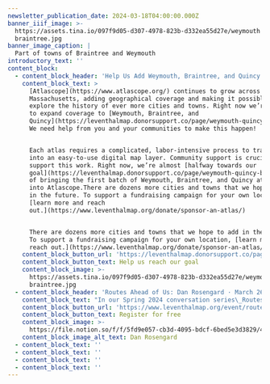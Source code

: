 ```yaml
---
newsletter_publication_date: 2024-03-18T04:00:00.000Z
banner_iiif_image: >-
  https://assets.tina.io/097f9d05-d307-4978-823b-d332ea55d27e/weymouth
  braintree.jpg
banner_image_caption: |
  Part of towns of Braintree and Weymouth
introductory_text: ''
content_block:
  - content_block_header: 'Help Us Add Weymouth, Braintree, and Quincy to Atlascope'
    content_block_text: >
      [Atlascope](https://www.atlascope.org/) continues to grow across
      Massachusetts, adding geographical coverage and making it possible to
      explore the history of ever more cities and towns. Right now we’re working
      to expand coverage to [Weymouth, Braintree, and
      Quincy](https://leventhalmap.donorsupport.co/page/weymouth-quincy-braintree).
      We need help from you and your communities to make this happen!


      Each atlas requires a complicated, labor-intensive process to transform it
      into an easy-to-use digital map layer. Community support is crucial to
      support this work. Right now, we’re almost [halfway towards our
      goal](https://leventhalmap.donorsupport.co/page/weymouth-quincy-braintree)
      of bringing the first batch of Weymouth, Braintree, and Quincy atlases
      into Atlascope.There are dozens more cities and towns that we hope to add
      in the future. To support a fundraising campaign for your own location,
      [learn more and reach
      out.](https://www.leventhalmap.org/donate/sponsor-an-atlas/)


      There are dozens more cities and towns that we hope to add in the future.
      To support a fundraising campaign for your own location, [learn more and
      reach out.](https://www.leventhalmap.org/donate/sponsor-an-atlas/)
    content_block_button_url: 'https://leventhalmap.donorsupport.co/page/weymouth-quincy-braintree'
    content_block_button_text: Help us reach our goal
    content_block_image: >-
      https://assets.tina.io/097f9d05-d307-4978-823b-d332ea55d27e/weymouth
      braintree.jpg
  - content_block_header: 'Routes Ahead of Us: Dan Rosengard · March 26, 6 pm'
    content_block_text: "In our Spring 2024 conversation series\_Routes Ahead of Us, we take the themes of our current exhibition\_[Getting Around Town: Mapping Four Centuries of Boston in Transit](https://www.leventhalmap.org/digital-exhibitions/getting-around-town/)\_and connect the history of Boston’s transit system with questions about how to build a better, more equitable urban mobility system in the future.\n\nThese informal presentations feature discussions with transit and mobility experts, free drinks and refreshments at the Boston Public Library’s Newsfeed Café, and tours of\_Getting Around Town\_following the conclusion of the program.\n\nIn the second event of this series, we’ll be speaking to Dan Rosengard, the Executive Director of Transportation for Boston Public Schools. In this role, he is focused on ensuring the delivery of safe, reliable, on-time, and cost-effective yellow bus transportation to and from school for over 22,000 Boston students on a daily basis.\n"
    content_block_button_url: 'https://www.leventhalmap.org/event/routes-ahead-rosengard/'
    content_block_button_text: Register for free
    content_block_image: >-
      https://file.notion.so/f/f/5fd9e057-cb3d-4095-bdcf-6bed5e3d3829/4722a81d-15af-4dea-84d0-fd6518346c43/rosengard-head-shot.jpg?id=6df83b8b-503e-4f82-a327-126ac89dafd2&table=block&spaceId=5fd9e057-cb3d-4095-bdcf-6bed5e3d3829&expirationTimestamp=1710547200000&signature=SZqwHbj0C4g7RDb9yKbxXXpcPigyU1n1N3TMQXk2kjM&downloadName=rosengard-head-shot.jpg
    content_block_image_alt_text: Dan Rosengard
  - content_block_text: ''
  - content_block_text: ''
  - content_block_text: ''
  - content_block_text: ''
---
```


